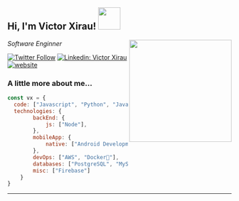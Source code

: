 <h2> Hi, I'm Victor Xirau! <img src="https://media.giphy.com/media/lNEm6IEnVqGnYLXJMt/giphy.gif" width="50"></h2>
<img align='right' src="https://media.giphy.com/media/5eLDrEaRGHegx2FeF2/giphy.gif" width="230">
<p><em>Software Enginner</em></p>

[![Twitter Follow](https://img.shields.io/twitter/follow/VXGamez?label=Follow)](https://twitter.com/VXGamez)
[![Linkedin: Victor Xirau](https://img.shields.io/badge/-victorxirau-blue?style=flat-square&logo=Linkedin&logoColor=white&link=https://www.linkedin.com/in/victor-xirau/)](https://www.linkedin.com/in/victor-xirau/)
[![website](https://img.shields.io/badge/Website-46a2f1.svg?&style=flat-square&logo=Google-Chrome&logoColor=white&link=http://victorxirau.tech/)](http://victorxirau.tech/)


### A little more about me...  

```javascript
const vx = {
  code: ["Javascript", "Python", "Java", "Swift", "PHP"],
  technologies: {
        backEnd: {
            js: ["Node"],
        },
        mobileApp: {
            native: ["Android Development", "IOS Development"]
        },
        devOps: ["AWS", "Docker🐳"],
        databases: ["PostgreSQL", "MySql", "Neo4J"],
        misc: ["Firebase"]
    }
}
```


---
